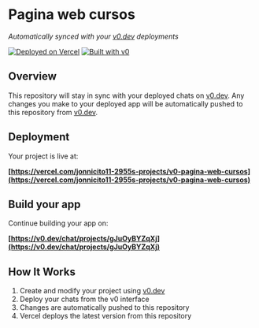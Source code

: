 # Pagina web cursos

*Automatically synced with your [v0.dev](https://v0.dev) deployments*

[![Deployed on Vercel](https://img.shields.io/badge/Deployed%20on-Vercel-black?style=for-the-badge&logo=vercel)](https://vercel.com/jonnicito11-2955s-projects/v0-pagina-web-cursos)
[![Built with v0](https://img.shields.io/badge/Built%20with-v0.dev-black?style=for-the-badge)](https://v0.dev/chat/projects/gJuOyBYZqXj)

## Overview

This repository will stay in sync with your deployed chats on [v0.dev](https://v0.dev).
Any changes you make to your deployed app will be automatically pushed to this repository from [v0.dev](https://v0.dev).

## Deployment

Your project is live at:

**[https://vercel.com/jonnicito11-2955s-projects/v0-pagina-web-cursos](https://vercel.com/jonnicito11-2955s-projects/v0-pagina-web-cursos)**

## Build your app

Continue building your app on:

**[https://v0.dev/chat/projects/gJuOyBYZqXj](https://v0.dev/chat/projects/gJuOyBYZqXj)**

## How It Works

1. Create and modify your project using [v0.dev](https://v0.dev)
2. Deploy your chats from the v0 interface
3. Changes are automatically pushed to this repository
4. Vercel deploys the latest version from this repository